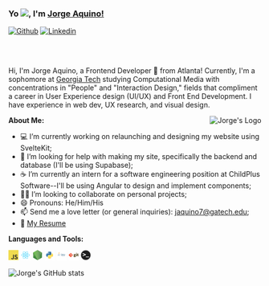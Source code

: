 ### Yo <img src="https://raw.githubusercontent.com/MartinHeinz/MartinHeinz/master/wave.gif" width="30px">, I'm [Jorge Aquino!](https://aquino.design) 

[![Github](https://img.shields.io/badge/-Github-000?style=flat&logo=Github&logoColor=white)](https://github.com/jorge-e-aquino)
[![Linkedin](https://img.shields.io/badge/-LinkedIn-blue?style=flat&logo=Linkedin&logoColor=white)](https://www.linkedin.com/in/jorge-e-aquino/)


<br />
<br />

Hi, I'm Jorge Aquino, a Frontend Developer 🎨 from Atlanta! Currently, I'm a sophomore at [Georgia Tech](https://gatech.edu) studying Computational Media with concentrations in "People" and "Interaction Design," fields that compliment a career in User Experience design (UI/UX) and Front End Development. I have experience in web dev, UX research, and visual design.

  <img align="right" alt="Jorge's Logo" src="https://i.ibb.co/WVk2mZr/career-fair-buzz.jpg" />

**About Me:**

- 💻 I’m currently working on relaunching and designing my website using SvelteKit;
- 🤔 I’m looking for help with making my site, specifically the backend and database (I'll be using Supabase);
- ☕ I’m currently an intern for a software engineering position at ChildPlus Software--I'll be using Angular to design and implement components; 
- 🤼‍♂️ I’m looking to collaborate on personal projects;
- 😄 Pronouns: He/Him/His
- 📫 Send me a love letter (or general inquiries): jaquino7@gatech.edu;
- 📝 [My Resume](https://aquino.design/resume.html)

**Languages and Tools:**  

<code><img height="20" src="https://raw.githubusercontent.com/github/explore/80688e429a7d4ef2fca1e82350fe8e3517d3494d/topics/javascript/javascript.png"></code>
<code><img height="20" src="https://raw.githubusercontent.com/github/explore/80688e429a7d4ef2fca1e82350fe8e3517d3494d/topics/react/react.png"></code>
<code><img height="20" src="https://raw.githubusercontent.com/github/explore/80688e429a7d4ef2fca1e82350fe8e3517d3494d/topics/nodejs/nodejs.png"></code>
<code><img height="20" src="https://raw.githubusercontent.com/github/explore/80688e429a7d4ef2fca1e82350fe8e3517d3494d/topics/python/python.png"></code>
<code><img height="20" src="https://raw.githubusercontent.com/github/explore/80688e429a7d4ef2fca1e82350fe8e3517d3494d/topics/java/java.png"></code>
<code><img height="20" src="https://raw.githubusercontent.com/github/explore/80688e429a7d4ef2fca1e82350fe8e3517d3494d/topics/git/git.png"></code>
<code><img height="20" src="https://raw.githubusercontent.com/github/explore/80688e429a7d4ef2fca1e82350fe8e3517d3494d/topics/terminal/terminal.png"></code>


![Jorge's GitHub stats](https://github-readme-stats.vercel.app/api?username=jorge-e-aquino&show_icons=true&hide_border=true)
